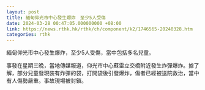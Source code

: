 ```yaml
---
layout: post
title: 緬甸仰光市中心發生爆炸　至少5人受傷
date: 2024-03-28 00:47:05.000000000 +08:00
link: https://news.rthk.hk/rthk/ch/component/k2/1746565-20240328.htm
categories: rthk
---
```


緬甸仰光市中心發生爆炸，至少5人受傷，當中包括多名兒童。

事發在星期三晚，當地傳媒報道，仰光市中心蘇雷立交橋附近發生炸彈爆炸。據了解，部分兒童發現裝有炸彈的袋，打開袋後引發爆炸，傷者已經被送院救治，當中有人傷勢嚴重。事故現場被封鎖。

